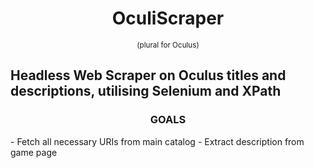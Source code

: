 <div align='center'>
    <h1>OculiScraper</h1>
    <small>(plural for Oculus)</small>
</div>




Headless Web Scraper on Oculus titles and descriptions,
utilising Selenium and XPath
--------------------------------

<h3 align='center'>GOALS</h3>
- Fetch all necessary URIs from main catalog
- Extract description from game page


